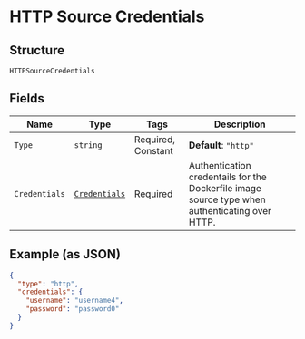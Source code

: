 
# HTTP Source Credentials

## Structure

`HTTPSourceCredentials`

## Fields

| Name | Type | Tags | Description |
|  --- | --- | --- | --- |
| `Type` | `string` | Required, Constant | **Default**: `"http"` |
| `Credentials` | [`Credentials`](../../doc/models/credentials.md) | Required | Authentication credentails for the Dockerfile image source type when authenticating over HTTP. |

## Example (as JSON)

```json
{
  "type": "http",
  "credentials": {
    "username": "username4",
    "password": "password0"
  }
}
```

